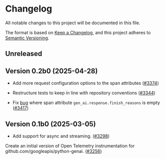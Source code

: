 # Changelog

All notable changes to this project will be documented in this file.

The format is based on [Keep a Changelog](https://keepachangelog.com/en/1.0.0/),
and this project adheres to [Semantic Versioning](https://semver.org/spec/v2.0.0.html).

## Unreleased

## Version 0.2b0 (2025-04-28)

- Add more request configuration options to the span attributes ([#3374](https://github.com/open-telemetry/opentelemetry-python-contrib/pull/3374))
- Restructure tests to keep in line with repository conventions ([#3344](https://github.com/open-telemetry/opentelemetry-python-contrib/pull/3344))

- Fix [bug](https://github.com/open-telemetry/opentelemetry-python-contrib/issues/3416) where
span attribute `gen_ai.response.finish_reasons` is empty ([#3417](https://github.com/open-telemetry/opentelemetry-python-contrib/pull/3417))

## Version 0.1b0 (2025-03-05)

- Add support for async and streaming.
  ([#3298](https://github.com/open-telemetry/opentelemetry-python-contrib/pull/3298))

Create an initial version of Open Telemetry instrumentation for github.com/googleapis/python-genai.
([#3256](https://github.com/open-telemetry/opentelemetry-python-contrib/pull/3256)) 